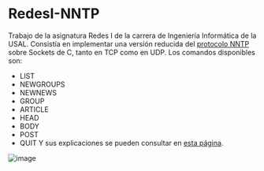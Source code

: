 # RedesI-NNTP
Trabajo de la asignatura Redes I de la carrera de Ingeniería Informática de la USAL.
Consistía en implementar una versión reducida del [protocolo NNTP](https://en.wikipedia.org/wiki/Network_News_Transfer_Protocol) sobre Sockets de C, tanto en TCP como en UDP.
Los comandos disponibles son: 
- LIST
- NEWGROUPS
- NEWNEWS
- GROUP
- ARTICLE
- HEAD
- BODY
- POST
- QUIT
Y sus explicaciones se pueden consultar en [esta página](http://www.tcpipguide.com/free/t_NNTPCommands-2.htm).

![image](https://github.com/Josde/RedesI-NNTP/assets/3825181/fdbf0f49-d310-44e3-8818-a1cc7ca08b70)
